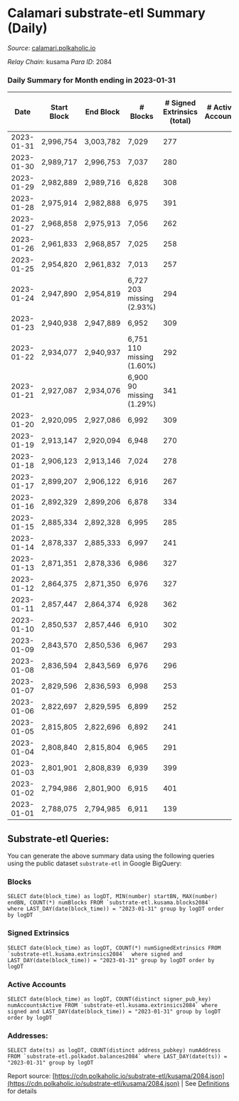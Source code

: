 # Calamari substrate-etl Summary (Daily)

_Source_: [calamari.polkaholic.io](https://calamari.polkaholic.io)

*Relay Chain*: kusama
*Para ID*: 2084



### Daily Summary for Month ending in 2023-01-31


| Date | Start Block | End Block | # Blocks | # Signed Extrinsics (total) | # Active Accounts | # Passive | # New | # Addresses with Balances | # Events | # Transfers | # XCM Transfers In | # XCM Transfers Out |
| ---- | ----------- | --------- | -------- | --------------------------- | ----------------- | --------- | ----- | ------------------------- | -------- | ----------- | ------------------ | ------------------- |
| 2023-01-31 | 2,996,754 | 3,003,782 | 7,029  | 277 |  |  | 9 | 35,178 | 50,162 | 61 ($16,000.46) | 3 ($166.54) |   |
| 2023-01-30 | 2,989,717 | 2,996,753 | 7,037  | 280 |  |  | 18 | 35,169 | 50,240 | 74 ($29,258.05) | 7 ($232.95) |   |
| 2023-01-29 | 2,982,889 | 2,989,716 | 6,828  | 308 |  |  | 10 | 35,153 | 48,669 | 67 ($36,562.36) | 6 ($161.89) | 9 ($382.93) |
| 2023-01-28 | 2,975,914 | 2,982,888 | 6,975  | 391 |  |  | 8 | 35,143 | 50,700 | 134 ($44,971.79) | 5 ($259.47) | 3 ($67.35) |
| 2023-01-27 | 2,968,858 | 2,975,913 | 7,056  | 262 |  |  | 6 | 35,138 | 49,926 | 43 ($3,627.21) |   | 5 ($278.22) |
| 2023-01-26 | 2,961,833 | 2,968,857 | 7,025  | 258 |  |  | 12 | 35,133 | 43,114 | 62 ($17,851.80) | 1 ($68.09) | 8 ($264.88) |
| 2023-01-25 | 2,954,820 | 2,961,832 | 7,013  | 257 |  |  | 7 | 35,121 | 49,637 | 50 ($8,367.61) | 2 ($385.07) | 1 ($0.15) |
| 2023-01-24 | 2,947,890 | 2,954,819 | 6,727 203 missing (2.93%) | 294 |  |  | 12 | 35,114 | 49,106 | 78 ($23,901.89) | 2 ($34.95) | 3 ($281.96) |
| 2023-01-23 | 2,940,938 | 2,947,889 | 6,952  | 309 |  |  | 12 | 35,102 | 49,848 | 65 ($41,017.51) |   | 2 ($48.98) |
| 2023-01-22 | 2,934,077 | 2,940,937 | 6,751 110 missing (1.60%) | 292 |  |  | 10 | 35,091 | 48,789 | 66 ($7,225.33) | 1 ($0.66) | 5 ($185.39) |
| 2023-01-21 | 2,927,087 | 2,934,076 | 6,900 90 missing (1.29%) | 341 |  |  | 7 | 35,082 | 50,074 | 81 ($37,374.22) | 2 ($119.92) | 5 ($350.41) |
| 2023-01-20 | 2,920,095 | 2,927,086 | 6,992  | 309 |  |  | 35 | 35,078 | 50,182 | 111 ($20,101.35) | 1 ($20.53) | 3 ($205.21) |
| 2023-01-19 | 2,913,147 | 2,920,094 | 6,948  | 270 |  |  | 8 | 35,053 | 49,728 | 50 ($12,769.79) | 3 ($59.44) |   |
| 2023-01-18 | 2,906,123 | 2,913,146 | 7,024  | 278 |  |  | 10 | 35,046 | 43,249 | 57 ($6,386.45) | 4 ($359.30) | 4 ($265.83) |
| 2023-01-17 | 2,899,207 | 2,906,122 | 6,916  | 267 |  |  | 17 | 35,036 | 48,806 | 75 ($9,385.27) |   | 5 ($121.19) |
| 2023-01-16 | 2,892,329 | 2,899,206 | 6,878  | 334 |  |  | 17 | 35,019 | 49,827 | 88 ($14,974.06) | 1 ($43.00) |   |
| 2023-01-15 | 2,885,334 | 2,892,328 | 6,995  | 285 |  |  | 15 | 35,002 | 49,767 | 75 ($15,239.58) | 1 ($669.15) | 1 ($131.38) |
| 2023-01-14 | 2,878,337 | 2,885,333 | 6,997  | 241 |  |  | 13 | 34,988 | 49,391 | 57 ($21,354.90) | 4 ($329.87) |   |
| 2023-01-13 | 2,871,351 | 2,878,336 | 6,986  | 327 |  |  | 19 | 34,977 | 49,960 | 123 ($52,748.91) | 2 ($36.39) | 4 ($1,060.74) |
| 2023-01-12 | 2,864,375 | 2,871,350 | 6,976  | 327 |  |  | 18 | 34,959 | 49,855 | 101 ($25,891.12) | 5 ($114.45) | 1 ($21.62) |
| 2023-01-11 | 2,857,447 | 2,864,374 | 6,928  | 362 |  |  | 36 | 34,944 | 43,246 | 128 ($33,293.68) | 4 ($88.99) |   |
| 2023-01-10 | 2,850,537 | 2,857,446 | 6,910  | 302 |  |  | 18 | 34,909 | 49,123 | 70 ($37,607.68) |   | 3 ($220.33) |
| 2023-01-09 | 2,843,570 | 2,850,536 | 6,967  | 293 |  |  | 17 | 34,892 | 49,041 | 73 ($7,446.70) | 4 ($0.11) | 4 ($0.09) |
| 2023-01-08 | 2,836,594 | 2,843,569 | 6,976  | 296 |  |  | 21 | 34,877 | 48,810 | 75 ($8,458.79) |   |   |
| 2023-01-07 | 2,829,596 | 2,836,593 | 6,998  | 253 |  |  | 11 | 34,856 | 48,273 | 63 ($5,444.65) |   |   |
| 2023-01-06 | 2,822,697 | 2,829,595 | 6,899  | 252 |  |  | 24 | 34,846 | 47,297 | 72 ($239,570.69) | 1 ($61.27) |   |
| 2023-01-05 | 2,815,805 | 2,822,696 | 6,892  | 241 |  |  | 6 | 34,822 | 47,599 | 37 ($346,905.18) | 1 ($24.43) |   |
| 2023-01-04 | 2,808,840 | 2,815,804 | 6,965  | 291 |  |  | 30 | 34,817 | 41,850 | 116 ($206,279.18) |   | 2 ($157.35) |
| 2023-01-03 | 2,801,901 | 2,808,839 | 6,939  | 399 |  |  | 16 | 34,789 | 48,982 | 247 ($670,679.13) | 2 ($1,128.92) | 2 ($1,073.43) |
| 2023-01-02 | 2,794,986 | 2,801,900 | 6,915  | 401 |  |  | 112 | 34,773 | 49,204 | 253 ($208,061.87) | 1 ($13.03) | 1 ($186.15) |
| 2023-01-01 | 2,788,075 | 2,794,985 | 6,911  | 139 |  |  | 4 | 34,663 | 47,848 | 29 ($7,889.02) |   |   |

## Substrate-etl Queries:
You can generate the above summary data using the following queries using the public dataset `substrate-etl` in Google BigQuery:


### Blocks
```
SELECT date(block_time) as logDT, MIN(number) startBN, MAX(number) endBN, COUNT(*) numBlocks FROM `substrate-etl.kusama.blocks2084`  where LAST_DAY(date(block_time)) = "2023-01-31" group by logDT order by logDT
```


### Signed Extrinsics
```
SELECT date(block_time) as logDT, COUNT(*) numSignedExtrinsics FROM `substrate-etl.kusama.extrinsics2084`  where signed and LAST_DAY(date(block_time)) = "2023-01-31" group by logDT order by logDT
```


### Active Accounts
```
SELECT date(block_time) as logDT, COUNT(distinct signer_pub_key) numAccountsActive FROM `substrate-etl.kusama.extrinsics2084` where signed and LAST_DAY(date(block_time)) = "2023-01-31" group by logDT order by logDT
```


### Addresses:
```
SELECT date(ts) as logDT, COUNT(distinct address_pubkey) numAddress FROM `substrate-etl.polkadot.balances2084` where LAST_DAY(date(ts)) = "2023-01-31" group by logDT
```



Report source: [https://cdn.polkaholic.io/substrate-etl/kusama/2084.json](https://cdn.polkaholic.io/substrate-etl/kusama/2084.json) | See [Definitions](/DEFINITIONS.md) for details
